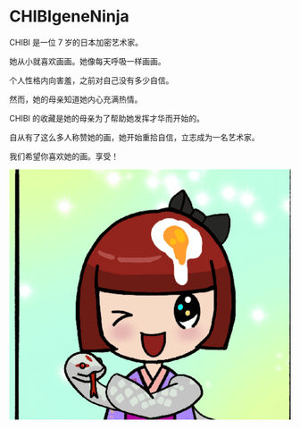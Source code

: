 # CHIBIgeneNinja

CHIBI 是一位 7 岁的日本加密艺术家。

她从小就喜欢画画。她像每天呼吸一样画画。

个人性格内向害羞，之前对自己没有多少自信。

然而，她的母亲知道她内心充满热情。

CHIBI 的收藏是她的母亲为了帮助她发挥才华而开始的。

自从有了这么多人称赞她的画，她开始重拾自信，立志成为一名艺术家。

我们希望你喜欢她的画。享受！

![nft](02.png)
